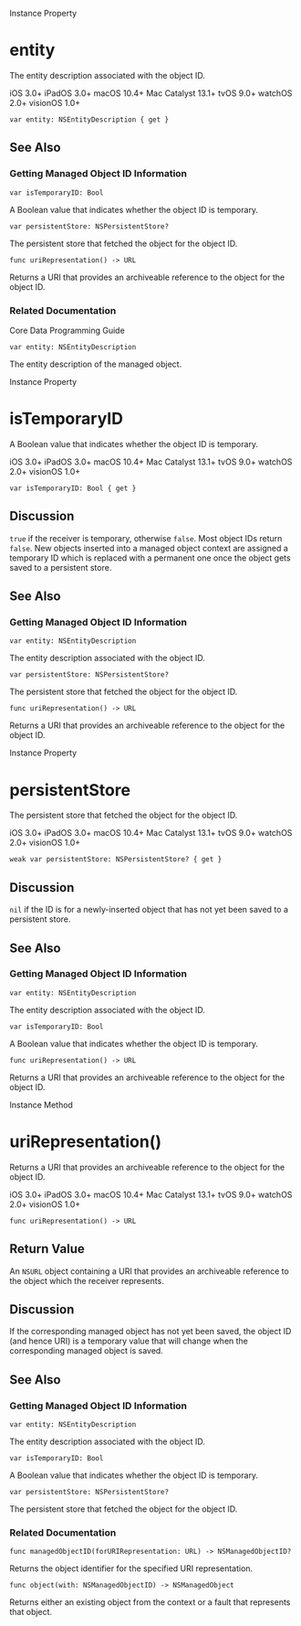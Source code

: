 Instance Property

# entity

The entity description associated with the object ID.

iOS 3.0+  iPadOS 3.0+  macOS 10.4+  Mac Catalyst 13.1+  tvOS 9.0+  watchOS
2.0+  visionOS 1.0+

    
    
    var entity: NSEntityDescription { get }

## See Also

### Getting Managed Object ID Information

`var isTemporaryID: Bool`

A Boolean value that indicates whether the object ID is temporary.

`var persistentStore: NSPersistentStore?`

The persistent store that fetched the object for the object ID.

`func uriRepresentation() -> URL`

Returns a URI that provides an archiveable reference to the object for the
object ID.

### Related Documentation

Core Data Programming Guide

`var entity: NSEntityDescription`

The entity description of the managed object.

Instance Property

# isTemporaryID

A Boolean value that indicates whether the object ID is temporary.

iOS 3.0+  iPadOS 3.0+  macOS 10.4+  Mac Catalyst 13.1+  tvOS 9.0+  watchOS
2.0+  visionOS 1.0+

    
    
    var isTemporaryID: Bool { get }

## Discussion

`true` if the receiver is temporary, otherwise `false`. Most object IDs return
`false`. New objects inserted into a managed object context are assigned a
temporary ID which is replaced with a permanent one once the object gets saved
to a persistent store.

## See Also

### Getting Managed Object ID Information

`var entity: NSEntityDescription`

The entity description associated with the object ID.

`var persistentStore: NSPersistentStore?`

The persistent store that fetched the object for the object ID.

`func uriRepresentation() -> URL`

Returns a URI that provides an archiveable reference to the object for the
object ID.

Instance Property

# persistentStore

The persistent store that fetched the object for the object ID.

iOS 3.0+  iPadOS 3.0+  macOS 10.4+  Mac Catalyst 13.1+  tvOS 9.0+  watchOS
2.0+  visionOS 1.0+

    
    
    weak var persistentStore: NSPersistentStore? { get }

## Discussion

`nil` if the ID is for a newly-inserted object that has not yet been saved to
a persistent store.

## See Also

### Getting Managed Object ID Information

`var entity: NSEntityDescription`

The entity description associated with the object ID.

`var isTemporaryID: Bool`

A Boolean value that indicates whether the object ID is temporary.

`func uriRepresentation() -> URL`

Returns a URI that provides an archiveable reference to the object for the
object ID.

Instance Method

# uriRepresentation()

Returns a URI that provides an archiveable reference to the object for the
object ID.

iOS 3.0+  iPadOS 3.0+  macOS 10.4+  Mac Catalyst 13.1+  tvOS 9.0+  watchOS
2.0+  visionOS 1.0+

    
    
    func uriRepresentation() -> URL

## Return Value

An `NSURL` object containing a URI that provides an archiveable reference to
the object which the receiver represents.

## Discussion

If the corresponding managed object has not yet been saved, the object ID (and
hence URI) is a temporary value that will change when the corresponding
managed object is saved.

## See Also

### Getting Managed Object ID Information

`var entity: NSEntityDescription`

The entity description associated with the object ID.

`var isTemporaryID: Bool`

A Boolean value that indicates whether the object ID is temporary.

`var persistentStore: NSPersistentStore?`

The persistent store that fetched the object for the object ID.

### Related Documentation

`func managedObjectID(forURIRepresentation: URL) -> NSManagedObjectID?`

Returns the object identifier for the specified URI representation.

`func object(with: NSManagedObjectID) -> NSManagedObject`

Returns either an existing object from the context or a fault that represents
that object.


